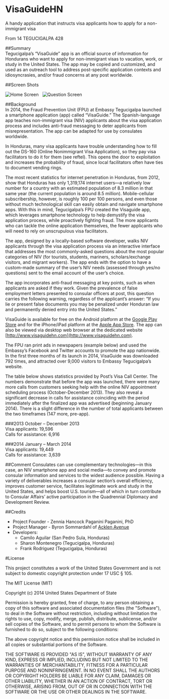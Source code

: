 VisaGuideHN
===========

A handy application that instructs visa applicants how to apply for a non-immigrant visa

From 14 TEGUCIGALPA 428

##Summary    
Tegucigalpa’s “VisaGuide” app is an official source of information for Hondurans who want to apply for non-immigrant visas to vacation, work, or study in the United States.  The app may be copied and customized, and used as an outreach tool to address post-specific application contexts and idiosyncrasies, and/or fraud concerns at any post worldwide.

##Screen Shots

![Home Screen](http://a2.mzstatic.com/us/r30/Purple/v4/0c/a4/09/0ca40945-34f4-b3c6-aaa7-8044a2c557b7/screen568x568.jpeg)
&nbsp;
![Question Screen](http://a5.mzstatic.com/us/r30/Purple4/v4/fd/ad/f7/fdadf740-b0f2-1cc5-ff69-ab9141eaffd9/screen568x568.jpeg)

##Background  
In 2014, the Fraud Prevention Unit (FPU) at Embassy Tegucigalpa launched a smartphone application (app) called “VisaGuide.”  The Spanish-language app teaches non-immigrant visa (NIV) applicants about the visa application process and includes anti-fraud messaging to deter applicants from misrepresentation.  The app can be adapted for use by consulates worldwide.   
 
In Honduras, many visa applicants have trouble understanding how to fill out the DS-160 (Online Nonimmigrant Visa Application), so they pay visa facilitators to do it for them (see reftel).  This opens the door to exploitation and increases the probability of fraud, since local facilitators often have ties to document vending rings.  

The most recent statistics for internet penetration in Honduras, from 2012, show that Honduras has only 1,319,174 internet users—a relatively low number for a country with an estimated population of 8.3 million in that same year (the current population is around 8.5 million).  Mobile-cellular subscribership, however, is roughly 100 per 100 persons, and even those without much technological skill can easily obtain and navigate smartphone apps.  With this in mind, Tegucigalpa’s FPU created the Visaguide app, which leverages smartphone technology to help demystify the visa application process, while proactively fighting fraud.  The more applicants who can tackle the online application themselves, the fewer applicants who will need to rely on unscrupulous visa facilitators.  

The app, designed by a locally-based software developer, walks NIV applicants through the visa application process via an interactive interface that addresses the most commonly-asked questions about the most popular categories of NIV (for tourists, students, mariners, scholars/exchange visitors, and migrant workers).  The app ends with the option to have a custom-made summary of the user’s NIV needs (assessed through yes/no questions) sent to the email account of the user’s choice.  

The app incorporates anti-fraud messaging at key points, such as when applicants are asked if they work.  Given the prevalence of false employment letters presented to consular officers at post, this question carries the following warning, regardless of the applicant’s answer:  “If you lie or present false documents you may be penalized under Honduran law and permanently denied entry into the United States.”  

VisaGuide is available for free on the Android platform at the [Google Play Store](https://play.google.com/store/apps/details?id=com.acklenavenue.com) and for the iPhone/iPad platform at the [Apple App Store](https://itunes.apple.com/us/app/visaguidehn/id871222552?mt=8). The app can also be viewed via desktop web browser at the dedicated website [http://www.visaguidehn.com](http://www.visaguidehn.com). 

The FPU ran print ads in newspapers (example below) and used the Embassy’s Facebook and Twitter accounts to promote the app nationwide.  In the first three months of its launch in 2014, VisaGuide was downloaded 792 times, and attracted over 9,000 visitors to Embassy Tegucigalpa’s website.

The table below shows statistics provided by Post’s Visa Call Center.  The numbers demonstrate that before the app was launched, there were many more calls from customers seeking help with the online NIV appointment scheduling process (October-December 2013).  They also reveal a significant decrease in calls for assistance coinciding with the period immediately after the finalized app was advertised (beginning January 2014).  There is a slight difference in the number of total applicants between the two timeframes (147 more, pre-app).
  
###2013
October – December  2013	    
Visa applicants: 19,596	                 
Calls for assistance: 6,916

###2014
January – March     2014	    
Visa applicants: 19,449	                 
Calls for assistance: 3,639

##Comment
Consulates can use complementary technologies—in this case, an NIV smartphone app and social media—to convey and promote consular information and services to the widest audience possible.  Having a variety of deliverables increases a consular section’s overall efficiency, improves customer service, facilitates legitimate work and study in the United States, and helps boost U.S. tourism—all of which in turn contribute to Consular Affairs’ active participation in the Quadrennial Diplomacy and Development Review. 

##Credits
- Project Founder - Zennia Hancock Paganini Paganini, PhD
- Project Manager - Byron Sommardahl of [Acklen Avenue](http://acklenavenue.com)
- Developers:
  - Camilo Aguilar (San Pedro Sula, Honduras)
  - Sharon Montenegro (Tegucigalpa, Honduras)
  - Frank Rodriguez (Tegucigalpa, Honduras)

#License

This project constitutes a work of the United States Government and is not subject to domestic copyright protection under 17 USC § 105.

The MIT License (MIT)

Copyright (c) 2014 United States Department of State

Permission is hereby granted, free of charge, to any person obtaining a copy of this software and associated documentation files (the "Software"), to deal in the Software without restriction, including without limitation the rights to use, copy, modify, merge, publish, distribute, sublicense, and/or sell copies of the Software, and to permit persons to whom the Software is furnished to do so, subject to the following conditions:

The above copyright notice and this permission notice shall be included in all copies or substantial portions of the Software.

THE SOFTWARE IS PROVIDED "AS IS", WITHOUT WARRANTY OF ANY KIND, EXPRESS OR IMPLIED, INCLUDING BUT NOT LIMITED TO THE WARRANTIES OF MERCHANTABILITY, FITNESS FOR A PARTICULAR PURPOSE AND NONINFRINGEMENT. IN NO EVENT SHALL THE AUTHORS OR COPYRIGHT HOLDERS BE LIABLE FOR ANY CLAIM, DAMAGES OR OTHER LIABILITY, WHETHER IN AN ACTION OF CONTRACT, TORT OR OTHERWISE, ARISING FROM, OUT OF OR IN CONNECTION WITH THE SOFTWARE OR THE USE OR OTHER DEALINGS IN THE SOFTWARE.
